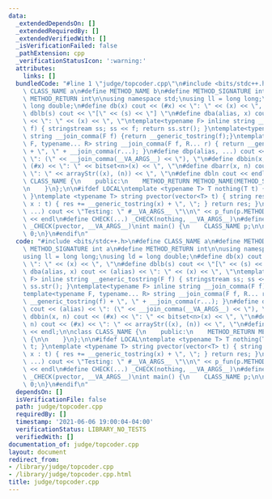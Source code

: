 ```yaml
---
data:
  _extendedDependsOn: []
  _extendedRequiredBy: []
  _extendedVerifiedWith: []
  _isVerificationFailed: false
  _pathExtension: cpp
  _verificationStatusIcon: ':warning:'
  attributes:
    links: []
  bundledCode: "#line 1 \"judge/topcoder.cpp\"\n#include <bits/stdc++.h>\n#define\
    \ CLASS_NAME a\n#define METHOD_NAME b\n#define METHOD_SIGNATURE int a\n#define\
    \ METHOD_RETURN int\n\nusing namespace std;\nusing ll = long long;\nusing ld =\
    \ long double;\n#define db(x) cout << (#x) << \": \" << (x) << \", \"\n#define\
    \ dblb(s) cout << \"[\" << (s) << \"] \"\n#define dba(alias, x) cout << (alias)\
    \ << \": \" << (x) << \", \"\ntemplate<typename F> inline string __generic_tostring(F\
    \ f) { stringstream ss; ss << f; return ss.str(); }\ntemplate<typename F> inline\
    \ string __join_comma(F f) {return __generic_tostring(f);}\ntemplate<typename\
    \ F, typename... R> string __join_comma(F f, R... r) { return __generic_tostring(f)\
    \ + \", \" + __join_comma(r...); }\n#define dbp(alias, ...) cout << (alias) <<\
    \ \": (\" << __join_comma(__VA_ARGS__) << \"), \"\n#define dbbin(x, n) cout <<\
    \ (#x) << \": \" << bitset<n>(x) << \", \"\n#define dbarr(x, n) cout << (#x) <<\
    \ \": \" << arrayStr((x), (n)) << \", \"\n#define dbln cout << endl;\n\nclass\
    \ CLASS_NAME {\n    public:\n    METHOD_RETURN METHOD_NAME(METHOD_SIGNATURE) {\n\
    \n    }\n};\n\n#ifdef LOCAL\ntemplate <typename T> T nothing(T t) { return t;\
    \ }\ntemplate <typename T> string pvector(vector<T> t) { string res; for (auto\
    \ x : t) { res += __generic_tostring(x) + \", \"; } return res; }\n#define _CHECK(p_fun,\
    \ ...) cout << \"Testing: \" #__VA_ARGS__ \"\\n\" << p_fun(p.METHOD_NAME(__VA_ARGS__))\
    \ << endl\n#define CHECK(...) _CHECK(nothing, __VA_ARGS__)\n#define CHECK_VEC(...)\
    \ _CHECK(pvector, __VA_ARGS__)\nint main() {\n    CLASS_NAME p;\n\n    return\
    \ 0;\n}\n#endif\n"
  code: "#include <bits/stdc++.h>\n#define CLASS_NAME a\n#define METHOD_NAME b\n#define\
    \ METHOD_SIGNATURE int a\n#define METHOD_RETURN int\n\nusing namespace std;\n\
    using ll = long long;\nusing ld = long double;\n#define db(x) cout << (#x) <<\
    \ \": \" << (x) << \", \"\n#define dblb(s) cout << \"[\" << (s) << \"] \"\n#define\
    \ dba(alias, x) cout << (alias) << \": \" << (x) << \", \"\ntemplate<typename\
    \ F> inline string __generic_tostring(F f) { stringstream ss; ss << f; return\
    \ ss.str(); }\ntemplate<typename F> inline string __join_comma(F f) {return __generic_tostring(f);}\n\
    template<typename F, typename... R> string __join_comma(F f, R... r) { return\
    \ __generic_tostring(f) + \", \" + __join_comma(r...); }\n#define dbp(alias, ...)\
    \ cout << (alias) << \": (\" << __join_comma(__VA_ARGS__) << \"), \"\n#define\
    \ dbbin(x, n) cout << (#x) << \": \" << bitset<n>(x) << \", \"\n#define dbarr(x,\
    \ n) cout << (#x) << \": \" << arrayStr((x), (n)) << \", \"\n#define dbln cout\
    \ << endl;\n\nclass CLASS_NAME {\n    public:\n    METHOD_RETURN METHOD_NAME(METHOD_SIGNATURE)\
    \ {\n\n    }\n};\n\n#ifdef LOCAL\ntemplate <typename T> T nothing(T t) { return\
    \ t; }\ntemplate <typename T> string pvector(vector<T> t) { string res; for (auto\
    \ x : t) { res += __generic_tostring(x) + \", \"; } return res; }\n#define _CHECK(p_fun,\
    \ ...) cout << \"Testing: \" #__VA_ARGS__ \"\\n\" << p_fun(p.METHOD_NAME(__VA_ARGS__))\
    \ << endl\n#define CHECK(...) _CHECK(nothing, __VA_ARGS__)\n#define CHECK_VEC(...)\
    \ _CHECK(pvector, __VA_ARGS__)\nint main() {\n    CLASS_NAME p;\n\n    return\
    \ 0;\n}\n#endif\n"
  dependsOn: []
  isVerificationFile: false
  path: judge/topcoder.cpp
  requiredBy: []
  timestamp: '2021-06-06 19:00:04-04:00'
  verificationStatus: LIBRARY_NO_TESTS
  verifiedWith: []
documentation_of: judge/topcoder.cpp
layout: document
redirect_from:
- /library/judge/topcoder.cpp
- /library/judge/topcoder.cpp.html
title: judge/topcoder.cpp
---
```

